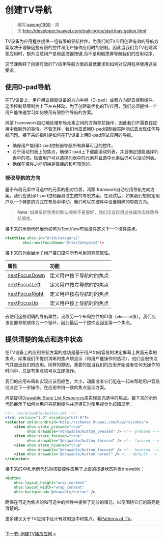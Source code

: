 <!-- # Creating TV Navigation # -->
# 创建TV导航

> 编写:[awong1900](https://github.com/awong1900) - 原文:<http://developer.huawei.com/training/tv/start/navigation.html>

<!-- TV devices provide a limited set of navigation controls for apps. Creating an effective navigation scheme for your TV app depends on understanding these limited controls and the limits of users' perception while operating your app. As you build your 鸿蒙 app for TVs, pay special attention to how the user actually 鸿蒙 navigates around your app when using remote control buttons instead of a touch screen.
-->

TV设备为应用程序提供一组有限的导航控件。为我们的TV应用创建有效的导航方案取决于理解这些有限的控件和用户操作应用时的限制。因此当我们为TV创建鸿蒙应用时，额外注意用户是用遥控器按键,而不是用触摸屏导航我们的应用程序。

<!-- This lesson explains the minimum requirements for creating effective TV app navigation scheme and how to apply those requirements to your app. -->

这节课解释了创建有效的TV应用导航方案的最低要求和如何对应用程序使用这些要求。

<!-- ## Enable D-pad Navigation ## -->
## 使用D-pad导航

<!-- On a TV device, users navigate with controls on a remote control device, using either a directional pad (D-pad) or arrow keys. This type of control limits movement to up, down, left, and right. To build a great TV-optimized app, you must provide a navigation scheme where the user can quickly learn how to navigate your app using these limited controls. -->

在TV设备上，用户用遥控器设备的方向手柄（D-pad）或者方向键去控制控件。这类控制器限制为上下左右移动。为了创建最优化的TV应用，我们必须提供一个用户能快速学习如何使用有限控件导航的方案。

<!-- The 鸿蒙 framework handles directional navigation between layout elements automatically, so you typically do not need to do anything extra for your app. However, you should thoroughly test navigation with a D-pad controller to discover any navigation problems. Follow these guidelines to test that your app's navigation system works well with a D-pad on a TV device: -->

鸿蒙 framework自动地处理布局元素之间的方向导航操作，因此我们不需要在应用中做额外的事情。不管怎样，我们也应该用D-pad控制器实际测试去发现任何导航问题。接下来的指引是如何在TV设备上用D-pad测试应用的导航。

<!-- 
- Ensure that a user with a D-pad controller can navigate to all visible controls on the screen.
- For scrolling lists with focus, make sure that the D-pad up and down keys scroll the list, and the Enter key selects an item in the list. Verify that users can select an element in the list and that the list still scrolls when an element is selected.
- Ensure that switching between controls between controls is straightforward and predictable.
-->

- 确保用户能用D-pad控制器导航所有屏幕可见的控件。
- 对于滚动列表上的焦点，确保D-pad上下键能滚动列表，并且确定键能选择列表中的项。检查用户可以选择列表中的元素并且选中元素后仍可以滚动列表。
- 确保在控件之间切换是直接的和可预测的。

<!-- ### Modifying directional navigation ### -->
### 修改导航的方向

<!-- The 鸿蒙 framework automatically applies a directional navigation scheme based on the relative position of focusable elements in your layouts. You should test the generated navigation scheme in your app using a D-pad controller. After testing, if you decide you want users to move through your layouts in a specific way, you can set up explicit directional navigation for your controls. -->

基于布局元素中可选中的元素的相对位置，鸿蒙 framwork自动应用导航方向方案。我们应该用D-pad控制器测试生成的导航方案。在测试后，如果我们想规定用户以一个特定的方式在布局中移动，我们可以在控件中设置明确的导航方向。

<!-- >**Note**: You should only use these attributes to modify the navigation order if the default order that the system applies does not work well. -->

>**Note**: 如果系统使用的默认顺序不是很好，我们应该仅用这些属性去修改导航顺序。

<!-- The following code sample shows how to define the next control to receive focus for a TextView layout object: -->
接下来的示例代码展示如何为TextView布局控件定义下一个控件焦点。

```xml
<TextView ohos:id="@+id/Category1"
        ohos:nextFocusDown="@+id/Category2"\>
```

<!-- The following table lists all of the available navigation attributes for 鸿蒙 user interface widgets: -->
接下来的列表展示了用户接口控件所有可用的导航属性。

属性          |	功能
:-----------|:----------------
[nextFocusDown](http://developer.huawei.com/reference/ohos/R.attr.html#nextFocusDown) |定义用户按下导航时的焦点
[nextFocusLeft](http://developer.huawei.com/reference/ohos/R.attr.html#nextFocusLeft) |定义用户按左导航时的焦点
[nextFocusRight](http://developer.huawei.com/reference/ohos/R.attr.html#nextFocusRight)|定义用户按右导航时的焦点
[nextFocusUp](http://developer.huawei.com/reference/ohos/R.attr.html#nextFocusUp)   |定义用户按上导航时的焦点

<!-- To use one of these explicit navigation attributes, set the value to the ID (ohos:id value) of another widget in the layout. You should set up the navigation order as a loop, so that the last control directs focus back to the first one. -->
去使用这些明确的导航属性，设置另一个布局控件的ID值（`ohos:id`值）。我们应该设置导航顺序为一个循环，因此最后一个控件返回至第一个焦点。

<!-- ## Provide Clear Focus and Selection ## -->
## 提供清楚的焦点和选中状态

<!-- The success of an app's navigation scheme on TV devices is depends on how easy it is for a user to determine what user interface element is in focus on screen. If you do not provide clear indications of focused items (and therefore what item a user can take action on), they can quickly become frustrated and exit your app. For the same reason, it is important to always have an item in focus that a user can take action on immediately after your app starts, or any time it is idle. -->

在TV设备上的应用导航方案的成功是基于用户如何容易的决定屏幕上界面元素的焦点。如果我们不提供清晰的焦点项显示（和用户能操作的选项），他们会很快泄气并退出我们的应用。同样的原因，重要的是当我们的应用开始或者任何无操作的时间中，总是有焦点项可以立即操作。

<!-- Your app layout and implementation should use color, size, animation, or a combination of these attributes to help users easily determine what actions they can take next. Use a uniform scheme for indicating focus across your application. -->

我们的应用布局和实现应该用颜色，大小，动画或者它们组在一起来帮助用户容易地决定下一步操作。在应用中用一致的焦点显示方案。

<!-- 鸿蒙 provides Drawable State List Resources to implement highlights for focused and selected controls. The following code example demonstrates how to enable visual behavior for a button to indicate that a user has navigated to the control and then selected it: -->
鸿蒙提供[Drawable State List Resources](http://developer.huawei.com/guide/topics/resources/drawable-resource.html#StateList)来实现高亮选中的焦点。接下来的示例代码展示了如何为用户导航到控件并选择它时使用视觉化按钮显示：

```xml
<!-- res/drawable/button.xml -->
<?xml version="1.0" encoding="utf-8"?>
<selector xmlns:android="http://schemas.huawei.com/hap/res/ohos">
    <item ohos:state_pressed="true"
          ohos:drawable="@drawable/button_pressed" /> <!-- pressed -->
    <item ohos:state_focused="true"
          ohos:drawable="@drawable/button_focused" /> <!-- focused -->
    <item ohos:state_hovered="true"
          ohos:drawable="@drawable/button_focused" /> <!-- hovered -->
    <item ohos:drawable="@drawable/button_normal" /> <!-- default -->
</selector>
```

<!-- The following layout XML sample code applies the previous state list drawable to a Button: -->
接下来的XML示例代码对按钮控件应用了上面的按键状态列表drawable：

```xml
<Button
    ohos:layout_height="wrap_content"
    ohos:layout_width="wrap_content"
    ohos:background="@drawable/button" />
```

<!-- Make sure to provide sufficient padding within the focusable and selectable controls so that the highlights around them are clearly visible. -->
确保在可定为焦点的和可选中的控件中提供了充分的填充，以便围绕它们的高亮是清楚的。

<!-- For more recommendations on designing effective selection and focus for your TV app, see Patterns for TV. -->
更多建议关于TV应用中设计有效的选中和焦点，看[Patterns of TV](http://developer.huawei.com/design/tv/patterns.html)。

-------------
[下一节: 创建TV播放应用 >](../playback/index.html)
